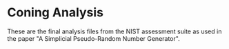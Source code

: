 # Coning Analysis

These are the final analysis files from the NIST assessment suite as used in the paper "A Simplicial Pseudo-Random Number Generator".

